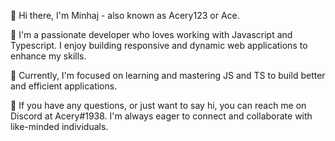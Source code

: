 👋 Hi there, I'm Minhaj - also known as Acery123 or Ace.

👀 I'm a passionate developer who loves working with Javascript and Typescript. I enjoy building responsive and dynamic web applications to enhance my skills.

🌱 Currently, I'm focused on learning and mastering JS and TS to build better and efficient applications.

💬 If you have any questions, or just want to say hi, you can reach me on Discord at Acery#1938. I'm always eager to connect and collaborate with like-minded individuals.
